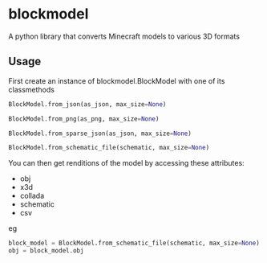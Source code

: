 # blockmodel

A python library that converts Minecraft models to various 3D formats

## Usage


First create an instance of blockmodel.BlockModel with one of its classmethods

```python
BlockModel.from_json(as_json, max_size=None)
```

```python   
BlockModel.from_png(as_png, max_size=None)
```

```python
BlockModel.from_sparse_json(as_json, max_size=None)
```

```python  
BlockModel.from_schematic_file(schematic, max_size=None)
```

You can then get renditions of the model by accessing these attributes:

+ obj
+ x3d
+ collada
+ schematic
+ csv

eg

```python  
block_model = BlockModel.from_schematic_file(schematic, max_size=None)
obj = block_model.obj
```

     
    
 
